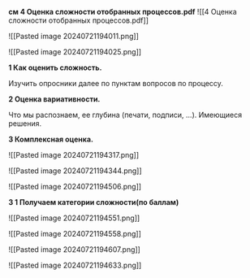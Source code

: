 
**см 4 Оценка сложности отобранных процессов.pdf**
![[4 Оценка сложности отобранных процессов.pdf]]

![[Pasted image 20240721194011.png]]



![[Pasted image 20240721194025.png]]




**1 Как оценить сложность.**

Изучить опросники
далее по пунктам вопросов по процессу.


**2 Оценка вариативности.** 


Что мы распознаем, ее глубина (печати, подписи, ...). Имеющиеся решения.

**3 Комплексная оценка.**



![[Pasted image 20240721194317.png]]



![[Pasted image 20240721194344.png]]


![[Pasted image 20240721194506.png]]


**3 1 Получаем категории сложности(по баллам)**



![[Pasted image 20240721194551.png]]


![[Pasted image 20240721194558.png]]


![[Pasted image 20240721194607.png]]



![[Pasted image 20240721194633.png]]




